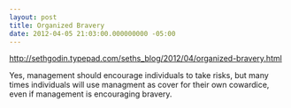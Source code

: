 ```yaml
---
layout: post
title: Organized Bravery
date: 2012-04-05 21:03:00.000000000 -05:00
---
```

http://sethgodin.typepad.com/seths_blog/2012/04/organized-bravery.html

Yes, management should encourage individuals to take risks, but many times
individuals will use managment as cover for their own cowardice, even if
management is encouraging bravery.
